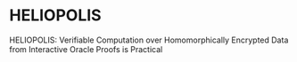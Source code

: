 # HELIOPOLIS
HELIOPOLIS: Verifiable Computation over Homomorphically Encrypted Data from Interactive Oracle Proofs is Practical
